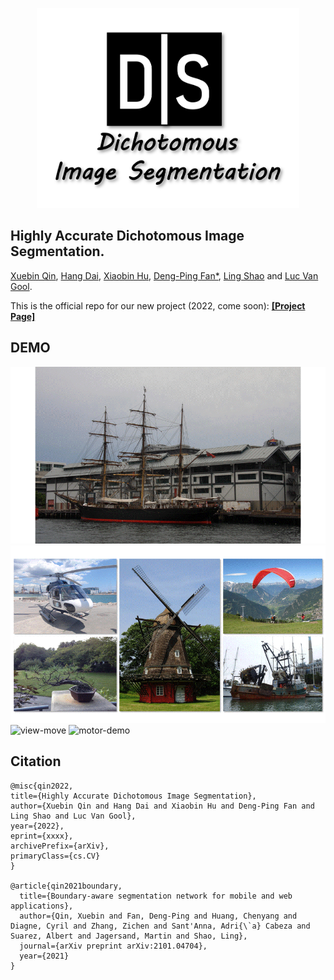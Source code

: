 <p align="center">
  <img width="420" height="320" src="figures/dis-logo-official.png">
</p>

## Highly Accurate Dichotomous Image Segmentation. 
[Xuebin Qin](https://xuebinqin.github.io/), [Hang Dai](https://scholar.google.co.uk/citations?user=6yvjpQQAAAAJ&hl=en), [Xiaobin Hu](https://scholar.google.de/citations?user=3lMuodUAAAAJ&hl=en), [Deng-Ping Fan*](https://dengpingfan.github.io/), [Ling Shao](https://scholar.google.com/citations?user=z84rLjoAAAAJ&hl=en) and [Luc Van Gool](https://scholar.google.com/citations?user=TwMib_QAAAAJ&hl=en).

This is the official repo for our new project (2022, come soon): 
[**[Project Page]**](https://xuebinqin.github.io/dis/index.html)
## DEMO
![ship-demo](figures/ship-demo.gif)
![bg-removal](figures/bg-removal.gif)
![view-move](figures/view-move.gif)
![motor-demo](figures/motor-demo.gif)

## Citation
```
@misc{qin2022,
title={Highly Accurate Dichotomous Image Segmentation},
author={Xuebin Qin and Hang Dai and Xiaobin Hu and Deng-Ping Fan and Ling Shao and Luc Van Gool},
year={2022},
eprint={xxxx},
archivePrefix={arXiv},
primaryClass={cs.CV}
}

@article{qin2021boundary,
  title={Boundary-aware segmentation network for mobile and web applications},
  author={Qin, Xuebin and Fan, Deng-Ping and Huang, Chenyang and Diagne, Cyril and Zhang, Zichen and Sant'Anna, Adri{\`a} Cabeza and Suarez, Albert and Jagersand, Martin and Shao, Ling},
  journal={arXiv preprint arXiv:2101.04704},
  year={2021}
}
